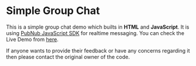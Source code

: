 # Simple Group Chat

This is a simple group chat demo which builts in **HTML** and **JavaScript**. It is using [PubNub JavaScript SDK](https://www.pubnub.com/docs/web-javascript/pubnub-javascript-sdk) for realtime messaging. You can check the Live Demo from [here](https://coolcraftnet18.github.io/distancinggroupchat/index.html).

If anyone wants to provide their feedback or have any concerns regarding it then please contact the original owner of the code.
